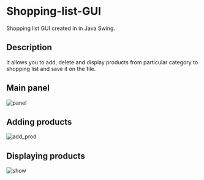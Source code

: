 # Shopping-list-GUI
Shopping list GUI created in in Java Swing.

## Description
It allows you to add, delete and display products from particular category to shopping list and save it on the file.

## Main panel
![panel](https://user-images.githubusercontent.com/97225620/234624987-16315950-128d-477f-9102-a0f49d27ca55.png)

## Adding products
![add_prod](https://user-images.githubusercontent.com/97225620/234625221-d4203457-4bfb-4281-af7d-a2e9d83f40b8.png)

## Displaying products
![show](https://user-images.githubusercontent.com/97225620/234625386-cde5109f-8959-4bcf-8532-64b8af024ac7.png)
